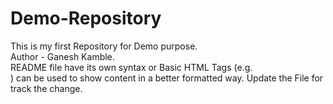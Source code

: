 # Demo-Repository

This is my first Repository for Demo purpose.
<br>
Author - Ganesh Kamble.
<br>
README file have its own syntax or Basic HTML Tags (e.g.<br>) can be used to show content in a better formatted way.
Update the File for track the change.
